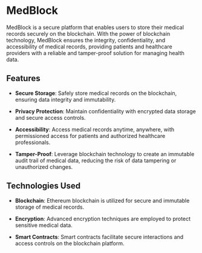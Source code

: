 # MedBlock

MedBlock is a secure platform that enables users to store their medical records securely on the blockchain. With the power of blockchain technology, MedBlock ensures the integrity, confidentiality, and accessibility of medical records, providing patients and healthcare providers with a reliable and tamper-proof solution for managing health data.

## Features

- **Secure Storage**: Safely store medical records on the blockchain, ensuring data integrity and immutability.
  
- **Privacy Protection**: Maintain confidentiality with encrypted data storage and secure access controls.

- **Accessibility**: Access medical records anytime, anywhere, with permissioned access for patients and authorized healthcare professionals.

- **Tamper-Proof**: Leverage blockchain technology to create an immutable audit trail of medical data, reducing the risk of data tampering or unauthorized changes.

## Technologies Used

- **Blockchain**: Ethereum blockchain is utilized for secure and immutable storage of medical records.
  
- **Encryption**: Advanced encryption techniques are employed to protect sensitive medical data.

- **Smart Contracts**: Smart contracts facilitate secure interactions and access controls on the blockchain platform.
